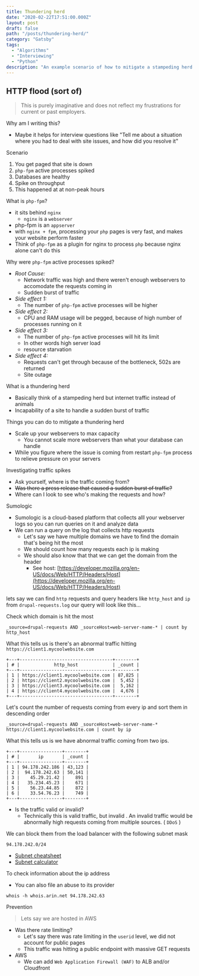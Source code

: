 ```yaml
---
title: Thundering herd
date: "2020-02-22T17:51:00.000Z"
layout: post
draft: false
path: "/posts/thundering-herd/"
category: "Gatsby"
tags:
  - "Algorithms"
  - "Interviewing"
  - "Python"
description: "An example scenario of how to mitigate a stampeding herd exploit (http flood)."
---
```




## HTTP flood (sort of)

> This is purely imaginative and does not reflect my frustrations for current or past employers.

Why am I writing this?
- Maybe it helps for interview questions like "Tell me about a situation where you had to deal with site issues, and how did you resolve it"

 Scenario

1. You get paged that site is down 
2. `php-fpm` active processes spiked 
3. Databases are healthy
4. Spike on throughput
5. This happened at at non-peak hours

What is `php-fpm`?
- it sits behind `nginx`
	- `nginx` is a `webserver`
- php-fpm is an `appserver`
- with `nginx + fpm`, processing your `php` pages is very fast, and makes your website perform faster
- Think of `php-fpm` as a plugin for nginx to process `php` because nginx alone can't do this 

Why were `php-fpm` active processes spiked?
- *Root Cause:* 
	- Network traffic was high and there weren't enough webservers to accomodate the requests coming in
	- Sudden burst of traffic 
- *Side effect 1:* 
	- The number of `php-fpm` active processes will be higher
- *Side effect 2:* 
	- CPU and RAM usage will be pegged, because of high number of processes running on it
- *Side effect 3:* 
	- The number of `php-fpm` active processes will hit its limit
	- In other words high server load
	- resource starvation
- *Side effect 4:* 
	- Requests can't get through because of the bottleneck, 502s are returned
	- Site outage

What is a thundering herd 
- Basically think of a stampeding herd but internet traffic instead of animals
- Incapability of a site to handle a sudden burst of traffic

Things you can do to mitigate a thundering herd
- Scale up your webservers to max capacity 
	- You cannot scale more webservers than what your database can handle
- While you figure where the issue is coming from restart `php-fpm` process to relieve pressure on your servers

Investigating traffic spikes
- Ask yourself, where is the traffic coming from?
- ~~Was there a press release that caused a sudden burst of traffic?~~
- Where can I look to see who's making the requests and how?

Sumologic
- Sumologic is a cloud-based platform that collects alll your webserver logs so you can run queries on it and analyze data
- We can run a query on the log that collects http requests 
	- Let's say we have multiple domains we have to find the domain that's being hit the most
	- We should count how many requests each ip is making 
	- We should also know that that we can get the domain from the header 
		- See host: [https://developer.mozilla.org/en-US/docs/Web/HTTP/Headers/Host](https://developer.mozilla.org/en-US/docs/Web/HTTP/Headers/Host)

lets say we can find `http` requests and query headers like `http_host` and `ip` from `drupal-requests.log` our query will look like this...

Check which domain is hit the most 
```
_source=drupal-requests AND _sourceHost=web-server-name-* | count by http_host
```
What this tells us is there's an abnormal traffic hitting `https://client1.mycoolwebsite.com`
```
+---+-----------------------------------+--------+
| # |             http_host             | _count |
+---+-----------------------------------+--------+
| 1 | https://client1.mycoolwebsite.com | 87,825 |
| 2 | https://client2.mycoolwebsite.com |  5,452 |
| 3 | https://client3.mycoolwebsite.com |  5,162 |
| 4 | https://client4.mycoolwebsite.com |  4,676 |
+---+-----------------------------------+--------+
```
Let's count the number of requests coming from every ip and sort them in descending order
```
_source=drupal-requests AND _sourceHost=web-server-name-* https://client1.mycoolwebsite.com | count by ip
```
What this tells us is we have abnormal traffic coming from two ips.
```
+---+----------------+--------+
| # |       ip       | _count |
+---+----------------+--------+
| 1 | 94.178.242.186 | 43,123 |
| 2 |  94.178.242.63 | 50,141 |
| 3 |    45.29.21.42 |    891 |
| 4 |   35.234.45.23 |    671 |
| 5 |    56.23.44.85 |    872 |
| 6 |    33.54.76.23 |    749 |
+---+----------------+--------+
```
- Is the traffic valid or invalid? 
	- Technically this is valid traffic, but invalid . An invalid traffic would be abnormally high requests coming from multiple sources. ( `DDoS` )

We can block them from the load balancer with the following subnet mask
```
94.178.242.0/24
```
 - [Subnet cheatsheet](http://bp2.blogger.com/_NVxlqh8F-Yo/RnFIPdCOclI/AAAAAAAAABU/J35Bs6Y9uG8/s1600-h/ips.bmp)
- [Subnet calculator](https://www.calculator.net/ip-subnet-calculator.html)

To check information about the ip address 
- You can also file an abuse to its provider

```
whois -h whois.arin.net 94.178.242.63
```
Prevention
> Lets say we are hosted in AWS
- Was there rate limiting?
	- Let's say there was rate limiting in the `userid` level, we did not account for public pages
	- This traffic was hitting a public endpoint with massive GET requests
- AWS
	- We can add `Web Application Firewall (WAF)` to ALB and/or Cloudfront

